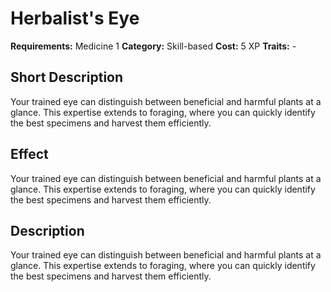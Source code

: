 # Herbalist's Eye

**Requirements:** Medicine 1
**Category:** Skill-based
**Cost:** 5 XP
**Traits:** -


## Short Description
Your trained eye can distinguish between beneficial and harmful plants at a glance. This expertise extends to foraging, where you can quickly identify the best specimens and harvest them efficiently.

## Effect
Your trained eye can distinguish between beneficial and harmful plants at a glance. This expertise extends to foraging, where you can quickly identify the best specimens and harvest them efficiently.

## Description
Your trained eye can distinguish between beneficial and harmful plants at a glance. This expertise extends to foraging, where you can quickly identify the best specimens and harvest them efficiently.